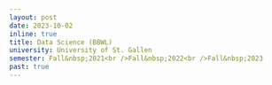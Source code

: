 ```yaml
---
layout: post
date: 2023-10-02
inline: true
title: Data Science (BBWL)
university: University of St. Gallen
semester: Fall&nbsp;2021<br />Fall&nbsp;2022<br />Fall&nbsp;2023
past: true
---
```

